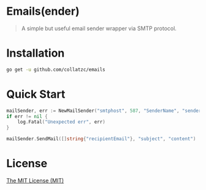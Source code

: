 # Emails(ender)
> A simple but useful email sender wrapper via SMTP protocol.

# Installation

```bash
go get -u github.com/collatzc/emails
```

# Quick Start

```go
mailSender, err := NewMailSender("smtphost", 587, "SenderName", "senderDisplayEmail", "accountEmail", "accountPassword")
if err != nil {
	log.Fatal("Unexpected err", err)
}

mailSender.SendMail([]string{"recipientEmail"}, "subject", "content")
```

# License
[The MIT License (MIT)](LICENSE)
